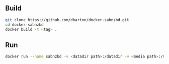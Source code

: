 ## Build

```bash
git clone https://github.com/dbarton/docker-sabnzbd.git
cd docker-sabnzbd
docker build -t <tag> .
```

## Run

```bash
docker run --name sabnzbd -v <datadir path>:/datadir -v <media path>:/media dbarton/sabnzbd
```
